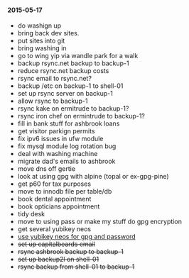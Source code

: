 #### 2015-05-17 ####

- do washign up
- bring back dev sites.
- put sites into git
- bring washing in
- go to wing yip via wandle park for a walk
- backup rsync.net backup to backup-1
- reduce rsync.net backup costs
- rsync email to rsync.net?
- backup /etc on backup-1 to shell-01
- set up rsync server on backup-1
- allow rsync to backup-1
- rsync kake on ermitrude to backup-1?
- rsync iron chef on ermintrude to backup-1?
- fill in bank stuff for ashbrook loans
- get visitor parkign permits
- fix ipv6 issues in ufw module
- fix mysql module log rotation bug
- deal with washing machine
- migrate dad's emails to ashbrook
- move dns off gertie
- look at using gpg with alpine (topal or ex-gpg-pine)
- get p60 for tax purposes
- move to innodb file per table/db
- book dental appointment
- book opticians appointment
- tidy desk
- move to using pass or make my stuff do gpg encryption
- get several yubikey neos
- [use yubikey neos for gpg and password](http://viccuad.me/blog/secure-yourself-part-1-airgapped-computer-and-GPG-smartcards/) 
- ~~set up capitalbeards email~~
- ~~rsync ashbrook backup to backup-1~~
- ~~set up backup2l on shell-01~~
- ~~rsync backup from shell-01 to backup-1~~
